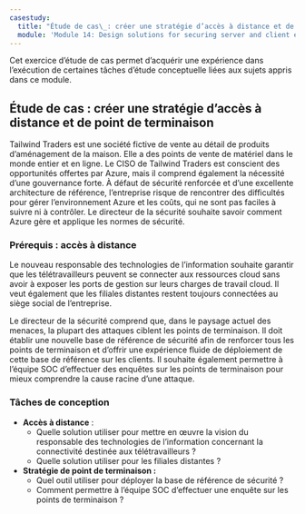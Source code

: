 ```yaml
---
casestudy:
  title: "Étude de cas\_: créer une stratégie d’accès à distance et de point de terminaison"
  module: 'Module 14: Design solutions for securing server and client endpoints'
---
```


Cet exercice d’étude de cas permet d’acquérir une expérience dans l’exécution de certaines tâches d’étude conceptuelle liées aux sujets appris dans ce module.

## Étude de cas : créer une stratégie d’accès à distance et de point de terminaison

Tailwind Traders est une société fictive de vente au détail de produits d’aménagement de la maison. Elle a des points de vente de matériel dans le monde entier et en ligne. Le CISO de Tailwind Traders est conscient des opportunités offertes par Azure, mais il comprend également la nécessité d’une gouvernance forte. À défaut de sécurité renforcée et d’une excellente architecture de référence, l’entreprise risque de rencontrer des difficultés pour gérer l’environnement Azure et les coûts, qui ne sont pas faciles à suivre ni à contrôler. Le directeur de la sécurité souhaite savoir comment Azure gère et applique les normes de sécurité.

### Prérequis : accès à distance

Le nouveau responsable des technologies de l’information souhaite garantir que les télétravailleurs peuvent se connecter aux ressources cloud sans avoir à exposer les ports de gestion sur leurs charges de travail cloud. Il veut également que les filiales distantes restent toujours connectées au siège social de l’entreprise.

Le directeur de la sécurité comprend que, dans le paysage actuel des menaces, la plupart des attaques ciblent les points de terminaison. Il doit établir une nouvelle base de référence de sécurité afin de renforcer tous les points de terminaison et d’offrir une expérience fluide de déploiement de cette base de référence sur les clients. Il souhaite également permettre à l’équipe SOC d’effectuer des enquêtes sur les points de terminaison pour mieux comprendre la cause racine d’une attaque.

### Tâches de conception

* **Accès à distance** : 
     - Quelle solution utiliser pour mettre en œuvre la vision du responsable des technologies de l’information concernant la connectivité destinée aux télétravailleurs ?
     - Quelle solution utiliser pour les filiales distantes ?
* **Stratégie de point de terminaison :**
     - Quel outil utiliser pour déployer la base de référence de sécurité ?
     - Comment permettre à l’équipe SOC d’effectuer une enquête sur les points de terminaison ?
